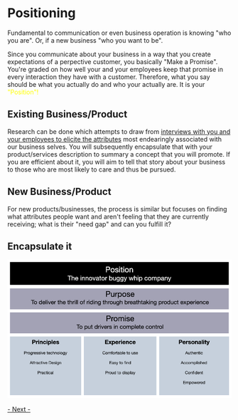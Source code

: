 
# Positioning

Fundamental to communication or even business operation is knowing "who you are".  Or, if a new business "who you want to be".

Since you communicate about your business in a way that you create expectations of a perpective customer, you basically "Make a Promise".   You're graded on how well your and your employees keep that promise in every interaction they have with a customer.  Therefore, what you say should be what you actually do and who your actually are.  It is your <font color=yellow>"Position"!</font>

## Existing Business/Product

Research can be done which attempts to draw from [interviews with you and your employees to elicite the attributes](../business/archetype.md) most endearingly associated with our business selves.  You will subsequently encapsulate that with your product/services description to summary a concept that you will promote.  If you are efficient about it, you will aim to tell that story about your business to those who are most likely to care and thus be pursued.

## New Business/Product

For new products/businesses, the process is similar but focuses on finding what attributes people want and aren't feeling that they are currently receiving; what is their "need gap" and can you fulfill it?




## Encapsulate it

<img src="../business/captures/positionsummary.png"  width="900">


[- Next -]()

